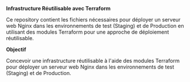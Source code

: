 **Infrastructure Réutilisable avec Terraform**

Ce repository contient les fichiers nécessaires pour déployer un serveur web Nginx dans les environnements de test (Staging) et de Production en utilisant des modules Terraform pour une approche de déploiement réutilisable.

**Objectif**

Concevoir une infrastructure réutilisable à l'aide des modules Terraform pour déployer un serveur web Nginx dans les environnements de test (Staging) et de Production.
